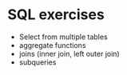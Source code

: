 # SQL exercises

* Select from multiple tables
* aggregate functions
* joins (inner join, left outer join)
* subqueries
